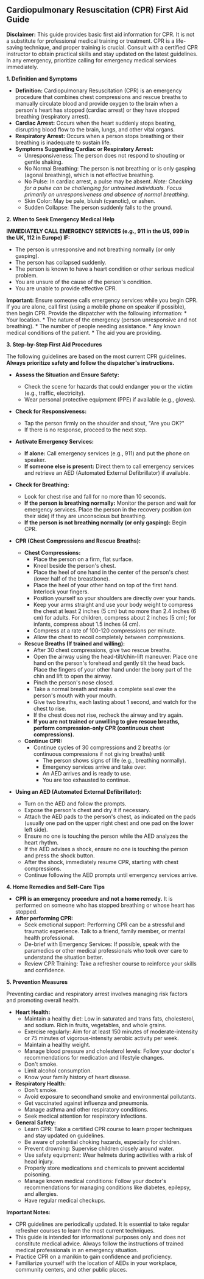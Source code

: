 ## Cardiopulmonary Resuscitation (CPR) First Aid Guide

**Disclaimer:** This guide provides basic first aid information for CPR. It is not a substitute for professional medical training or treatment. CPR is a life-saving technique, and proper training is crucial. Consult with a certified CPR instructor to obtain practical skills and stay updated on the latest guidelines. In any emergency, prioritize calling for emergency medical services immediately.

**1. Definition and Symptoms**

*   **Definition:** Cardiopulmonary Resuscitation (CPR) is an emergency procedure that combines chest compressions and rescue breaths to manually circulate blood and provide oxygen to the brain when a person's heart has stopped (cardiac arrest) or they have stopped breathing (respiratory arrest).
*   **Cardiac Arrest:** Occurs when the heart suddenly stops beating, disrupting blood flow to the brain, lungs, and other vital organs.
*   **Respiratory Arrest:** Occurs when a person stops breathing or their breathing is inadequate to sustain life.
*   **Symptoms Suggesting Cardiac or Respiratory Arrest:**
    *   Unresponsiveness: The person does not respond to shouting or gentle shaking.
    *   No Normal Breathing: The person is not breathing or is only gasping (agonal breathing), which is not effective breathing.
    *   No Pulse: In cardiac arrest, a pulse may be absent. *Note: Checking for a pulse can be challenging for untrained individuals. Focus primarily on unresponsiveness and absence of normal breathing.*
    *   Skin Color: May be pale, bluish (cyanotic), or ashen.
    *   Sudden Collapse: The person suddenly falls to the ground.

**2. When to Seek Emergency Medical Help**

**IMMEDIATELY CALL EMERGENCY SERVICES (e.g., 911 in the US, 999 in the UK, 112 in Europe) IF:**

*   The person is unresponsive and not breathing normally (or only gasping).
*   The person has collapsed suddenly.
*   The person is known to have a heart condition or other serious medical problem.
*   You are unsure of the cause of the person's condition.
*   You are unable to provide effective CPR.

**Important:** Ensure someone calls emergency services while you begin CPR. If you are alone, call first (using a mobile phone on speaker if possible), then begin CPR. Provide the dispatcher with the following information:
    *   Your location.
    *   The nature of the emergency (person unresponsive and not breathing).
    *   The number of people needing assistance.
    *   Any known medical conditions of the patient.
    *   The aid you are providing.

**3. Step-by-Step First Aid Procedures**

The following guidelines are based on the most current CPR guidelines. **Always prioritize safety and follow the dispatcher's instructions.**

*   **Assess the Situation and Ensure Safety:**
    *   Check the scene for hazards that could endanger you or the victim (e.g., traffic, electricity).
    *   Wear personal protective equipment (PPE) if available (e.g., gloves).

*   **Check for Responsiveness:**
    *   Tap the person firmly on the shoulder and shout, "Are you OK?"
    *   If there is no response, proceed to the next step.

*   **Activate Emergency Services:**
    *   **If alone:** Call emergency services (e.g., 911) and put the phone on speaker.
    *   **If someone else is present:** Direct them to call emergency services and retrieve an AED (Automated External Defibrillator) if available.

*   **Check for Breathing:**
    *   Look for chest rise and fall for no more than 10 seconds.
    *   **If the person is breathing normally:** Monitor the person and wait for emergency services. Place the person in the recovery position (on their side) if they are unconscious but breathing.
    *   **If the person is not breathing normally (or only gasping):** Begin CPR.

*   **CPR (Chest Compressions and Rescue Breaths):**

    *   **Chest Compressions:**
        *   Place the person on a firm, flat surface.
        *   Kneel beside the person's chest.
        *   Place the heel of one hand in the center of the person's chest (lower half of the breastbone).
        *   Place the heel of your other hand on top of the first hand. Interlock your fingers.
        *   Position yourself so your shoulders are directly over your hands.
        *   Keep your arms straight and use your body weight to compress the chest at least 2 inches (5 cm) but no more than 2.4 inches (6 cm) for adults. For children, compress about 2 inches (5 cm); for infants, compress about 1.5 inches (4 cm).
        *   Compress at a rate of 100-120 compressions per minute.
        *   Allow the chest to recoil completely between compressions.
    *   **Rescue Breaths (If trained and willing):**
        *   After 30 chest compressions, give two rescue breaths.
        *   Open the airway using the head-tilt/chin-lift maneuver: Place one hand on the person's forehead and gently tilt the head back. Place the fingers of your other hand under the bony part of the chin and lift to open the airway.
        *   Pinch the person's nose closed.
        *   Take a normal breath and make a complete seal over the person's mouth with your mouth.
        *   Give two breaths, each lasting about 1 second, and watch for the chest to rise.
        *   If the chest does not rise, recheck the airway and try again.
        *   **If you are not trained or unwilling to give rescue breaths, perform compression-only CPR (continuous chest compressions).**
    *   **Continue CPR:**
        *   Continue cycles of 30 compressions and 2 breaths (or continuous compressions if not giving breaths) until:
            *   The person shows signs of life (e.g., breathing normally).
            *   Emergency services arrive and take over.
            *   An AED arrives and is ready to use.
            *   You are too exhausted to continue.

*   **Using an AED (Automated External Defibrillator):**

    *   Turn on the AED and follow the prompts.
    *   Expose the person's chest and dry it if necessary.
    *   Attach the AED pads to the person's chest, as indicated on the pads (usually one pad on the upper right chest and one pad on the lower left side).
    *   Ensure no one is touching the person while the AED analyzes the heart rhythm.
    *   If the AED advises a shock, ensure no one is touching the person and press the shock button.
    *   After the shock, immediately resume CPR, starting with chest compressions.
    *   Continue following the AED prompts until emergency services arrive.

**4. Home Remedies and Self-Care Tips**

*   **CPR is an emergency procedure and not a home remedy.** It is performed on someone who has stopped breathing or whose heart has stopped.
*   **After performing CPR:**
    *   Seek emotional support: Performing CPR can be a stressful and traumatic experience. Talk to a friend, family member, or mental health professional.
    *   De-brief with Emergency Services: If possible, speak with the paramedics or other medical professionals who took over care to understand the situation better.
    *   Review CPR Training: Take a refresher course to reinforce your skills and confidence.

**5. Prevention Measures**

Preventing cardiac and respiratory arrest involves managing risk factors and promoting overall health.

*   **Heart Health:**
    *   Maintain a healthy diet: Low in saturated and trans fats, cholesterol, and sodium. Rich in fruits, vegetables, and whole grains.
    *   Exercise regularly: Aim for at least 150 minutes of moderate-intensity or 75 minutes of vigorous-intensity aerobic activity per week.
    *   Maintain a healthy weight.
    *   Manage blood pressure and cholesterol levels: Follow your doctor's recommendations for medication and lifestyle changes.
    *   Don't smoke.
    *   Limit alcohol consumption.
    *   Know your family history of heart disease.
*   **Respiratory Health:**
    *   Don't smoke.
    *   Avoid exposure to secondhand smoke and environmental pollutants.
    *   Get vaccinated against influenza and pneumonia.
    *   Manage asthma and other respiratory conditions.
    *   Seek medical attention for respiratory infections.
*   **General Safety:**
    *   Learn CPR:  Take a certified CPR course to learn proper techniques and stay updated on guidelines.
    *   Be aware of potential choking hazards, especially for children.
    *   Prevent drowning: Supervise children closely around water.
    *   Use safety equipment: Wear helmets during activities with a risk of head injury.
    *   Properly store medications and chemicals to prevent accidental poisoning.
    *   Manage known medical conditions: Follow your doctor's recommendations for managing conditions like diabetes, epilepsy, and allergies.
    *   Have regular medical checkups.

**Important Notes:**

*   CPR guidelines are periodically updated. It is essential to take regular refresher courses to learn the most current techniques.
*   This guide is intended for informational purposes only and does not constitute medical advice. Always follow the instructions of trained medical professionals in an emergency situation.
*   Practice CPR on a manikin to gain confidence and proficiency.
*   Familiarize yourself with the location of AEDs in your workplace, community centers, and other public places.
